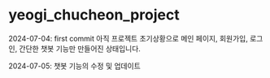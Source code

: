 ﻿# yeogi_chucheon_project

2024-07-04:  first commit
  아직 프로젝트 초기상황으로 메인 페이지, 회원가입, 로그인, 간단한 챗봇 기능만 만들어진 상태입니다. 

2024-07-05:
  챗봇 기능의 수정 및 업데이트
